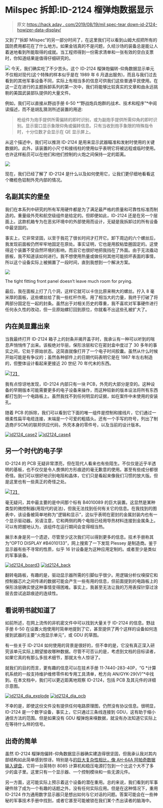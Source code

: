 # Milspec 拆卸:ID-2124 榴弹炮数据显示

> 原文:[https://hack aday . com/2019/08/19/mil spec-tear down-id-2124-howizer-data-display/](https://hackaday.com/2019/08/19/milspec-teardown-id-2124-howitzer-data-display/)

又到了“拆卸 Milspec”的另一部分时间了，在这里我们可以看到山姆大叔把所有的国防费用都花在了什么地方。如果金钱真的不是问题，久经沙场的装备总是能让人着迷地看到所能取得的成就。当工程师得到一份需求清单和一张有效的空白支票时，你知道结果是值得仔细研究的。

[![](../Images/25c3571af29c6781a9a8e494863ae92e.png)](https://hackaday.com/wp-content/uploads/2019/08/id2124_plate.jpg) 今天，我们确实吃了不少苦头。这个 ID-2124 榴弹炮偏转-仰角数据显示单元不仅相对现代(这个特殊的样本似乎是在 1989 年 6 月退出服务)，而且与我们过去看到的其他军事设备不同，实际上有相当多的信息可供我们这些普通平民使用。在这一正在进行的主题拆卸系列的第一次中，我们将能够比较真实的文章和由永远挑剔的美国武装部队提供的大量文件。

例如，我们可以直接从野战手册 6-50 *“野战炮兵炮群的战术、技术和程序”*中阅读描述，而不是胡乱猜测所述装置的用途:

> 枪组件为炮手提供所需偏转的即时识别，或为副炮手提供所需仰角的即时识别。显示窗口显示象限仰角或偏转信息。只有当收到炮手象限的特殊指令时，十分位数才会显示在 QE 显示屏上。

从这个描述中，我们可以推测 ID-2124 是用来显示武器瞄准和发射时使用的关键数据的。此外，该装置的小尺寸和接线柱的使用似乎表明它将被远程或临时使用。也许这样船员可以在他们和他们控制的火炮之间保持一定的距离。

![](../Images/0a4692bde5e0d59e6a2f3d2f1ceecacb.png)

现在，我们已经了解了 ID-2124 是什么以及如何使用它，让我们更仔细地看看这个橄榄色铝制外壳内部的情况。

## 名副其实的堡垒

我们在本系列中研究的所有军用硬件都是为了满足最严格的质量和可靠性标准而制造的。重量级外壳和航空级组件是给定的。但即便如此，ID-2124 还是在另一个层面上。这款机箱专为在恶劣环境中的外部使用而设计，无疑是我拆卸过的所有设备中最坚固的。

事实上，它非常坚固，以至于我花了很长时间才打开它。卸下周边的六个螺丝后，我发现前面板仍然牢牢地固定在原处。事实证明，它也是用胶粘垫圈固定的。这使得这个装置不受自然环境的影响，而且它也很好地把我挡在了外面。由于无法撬动嵌板，我不知道该如何进行。我不想使用热量或做任何其他可能损坏表面的事情，所以这个设备实际上被搁置了一段时间，直到我想到一个解决方案。

[![](../Images/86b4dd095457f5438202f8bf142d3e93.png)](https://hackaday.com/wp-content/uploads/2019/08/id2124_sealed.jpg)

The tight fitting front panel doesn’t leave much room for prying.

最后，我在面板上打了几个洞，这样它就可以卡住比原来稍大的螺丝。拧入 8 毫米厚的面板，这些螺丝给了我一些杠杆作用。用了相当大的力量，我终于打破了将两部分固定在一起的封条。虽然出于对相关历史的尊重，我不喜欢对军事硬件进行任何永久性的改动，但一旦原始螺钉回到原位，你就看不出这些孔被扩大了。

## 内在美显露出来

当我最终打开 ID-2124 箱子上的封条并揭开盖子时，我承认有一种可以听到的喘息声悄悄传了出来。该板绝对华丽，保形涂层和它在密封盒中度过了 30 多年的事实之间，它处于原始状态。这简直就像打开了一个电子时间胶囊。虽然从什么时候开始可能是有争议的；虽然各种部件上的日期代码表明它是在 1987 年左右制造的，但整体设计看起来更接近 20 世纪 70 年代末的东西。

[![](../Images/32bd7f44149c394bf26ffdd9a64c6eab.png)T2】](https://hackaday.com/wp-content/uploads/2019/08/id2124_opened.jpg)

我有点惊讶地发现，ID-2124 内部只有一块 PCB，外壳的大部分是空的。这种设备的早期版本可能需要更多的电子设备来操作，而这种较新的版本设法将所有东西都打包到一个电路板上。虽然我找不到任何明显的证据，如在案件中未使用的安装孔。

随着 PCB 的拆除，我们可以看到它下面的唯一组件是控制和接线片，它们通过一根柔性扁平电缆连接，末端是一个可爱的粗插头。还有一个手写的符号，列出了制造商(FSCM)的联邦供应代码，外壳本身的零件号，以及当前的设计版本。

 [![id2124_case2](../Images/836b786aa4ca58c12b94191e735ecb46.png "id2124_case2")](https://hackaday.com/2019/08/19/milspec-teardown-id-2124-howitzer-data-display/id2124_case2/)  [![id2124_case4](../Images/a7be5139e7bb58c765a80875d095752c.png "id2124_case4")](https://hackaday.com/2019/08/19/milspec-teardown-id-2124-howitzer-data-display/id2124_case4/) 

## 另一个时代的电子学

ID-2124 的 PCB 无疑非常漂亮，但在现代人看来也有些陌生。不仅仅是近乎半透明的基板，也不仅仅是令人畏惧的方形痕迹的毫无歉意的使用。甚至有些成分都很奇怪。我们可以很好地识别电阻和晶体，它们只是看起来像我们习惯的放大版。但是这里也有一些真正的奇怪之处。

[![](../Images/f926c310fa3a15d3ef1dfa5f2c66ae4f.png)T2】](https://hackaday.com/wp-content/uploads/2019/08/id2124_board.jpg)

毫无疑问，其中最主要的是中间那个标有 B4010089 的巨大装置。这显然是某种类型的微控制器(用现代的说法)，但我无法找到任何有关它的信息。在我找到的图表中，该设备被简单地称为“逻辑和显示”，这似乎表明在密封的金属封装内也有一个显示驱动器。另请注意，它和两侧的两个电阻已经用导热材料连接到金属条上。可以有把握地认为，该组件在运行期间会变得相当热。

展示本身是另一个遗迹，尽管至少这次我们可以得到更多的信息。技术手册称其为“OPTO DISPLAY #B4010133”，网上搜索了一下发现 Plessey 是制造商。鉴于显示器有些不寻常的性质，似乎 16 针设备是为这种应用定制的。或者至少是类似的军事装备。

 [![id2124_board3](../Images/032e9f19aa90bd2ed8b93df99c6b6718.png "id2124_board3")](https://hackaday.com/2019/08/19/milspec-teardown-id-2124-howitzer-data-display/id2124_board3/)  [![id2124_back](../Images/ba2b33fedfa9ce08a77573bbf9e5a2b3.png "id2124_back")](https://hackaday.com/2019/08/19/milspec-teardown-id-2124-howitzer-data-display/id2124_back/) 

翻转电路板，有趣的是，驱动显示器所需的引脚似乎很少。用逻辑分析仪嗅探它和控制器芯片之间传递的数据可能会产生一些有用的信息，但前面提到的电路板上的保形涂层确实使这种事情变得困难。事实上，我甚至无法让我的万用表探针穿过涂层去尝试追踪痕迹的连续性。

## 看说明书就知道了

如前所述，在网上流传的非机密文件中可以找到大量关于 ID-2124 的信息。野战手册 6-50 在设置火炮使用时简单地提到了它，甚至提供了两个这样的设备如何连接到武器的主要“火炮显示单元”，或 GDU 的草图。

有一些关于 ID-2124 如何使用的背景是很好的，但不幸的是，它没有真正深入研究该单元实际上期望接收哪种数据。尽管不可否认的是，考虑到文档的目标读者，如果它真的有那么多技术细节，那就太令人惊讶了。

就我们的目的而言，更有趣的信息可以在技术手册 11-7440-283-40P，“G *计算机系统的一般支持维护维修零件和专用工具清单，枪方向 AN/GYK-29(V)”*中找到。在本文档中，我们可以更近距离地观察 ID-2124，包括 PCB 及其元件的详细示意图。

 [![id2124_dia_explode](../Images/ea64bd2d8e31f5269429eee20b96f11b.png "id2124_dia_explode")](https://hackaday.com/2019/08/19/milspec-teardown-id-2124-howitzer-data-display/id2124_dia_explode/)  [![id2124_dia_pcb](../Images/0d0363376a262e6d04f1951771dafbc7.png "id2124_dia_pcb")](https://hackaday.com/2019/08/19/milspec-teardown-id-2124-howitzer-data-display/id2124_dia_pcb/) 

不幸的是，即使这份文件没有提供任何电路原理图，仍然没有协议信息。很明显，ID-2124 是一个数字设备，事实上，它只通过三条线连接到 GDU，这有助于缩小通信方法的范围。但是如果没有 GDU 榴弹炮来嗅数据，就没有办法知道它实际上在等待什么样的信号。

## 出奇的简单

虽然 ID-2124 榴弹炮偏转-仰角数据显示器确实建造得很坚固，但我承认我对其内部结构如此简单感到惊讶。特别是与[的巨大复杂性相比，像 AH-64A 阿帕奇数据输入键盘](https://hackaday.com/2018/04/30/milspec-teardown-ah-64a-apache-data-entry-panel/)，它将一台英特尔 8085 计算机和稳压电源打包到一个比这个大不了多少的盒子里。这里只有一个显示器、一个控制模块和一些无源元件。

另一方面，这可能实际上预示着这个设备的潜在重用。总的来说，我们看到的军事硬件除了成为一个有趣的话题之外，没有任何实际应用。但是在这种情况下，重用 ID-2124 作为通用数字显示器只是想出如何与它对话的问题。答案可能会在一些神秘的军事技术手册中找到，或者它甚至可能被锁在我们某个杰出读者的脑海中。